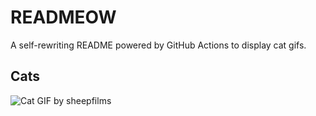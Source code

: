 # READMEOW

A self-rewriting README powered by GitHub Actions to display cat gifs.

## Cats

![Cat GIF by sheepfilms](https://media4.giphy.com/media/zZMTVkTeEfeEg/200.gif?cid=9acd02dao390cna47xv30l1nri4zhzw7830t26vpni9dsa51&ep=v1_gifs_search&rid=200.gif&ct=g)
